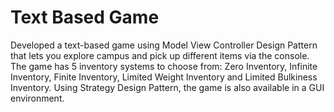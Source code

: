 # Text Based Game
Developed a text-based game using Model View Controller Design Pattern that lets you explore campus and pick up different items via the console.  The game has 5 inventory systems to choose from: Zero Inventory, Infinite Inventory, Finite Inventory, Limited Weight Inventory and Limited Bulkiness Inventory. Using Strategy Design Pattern, the game is also available in a GUI environment.
